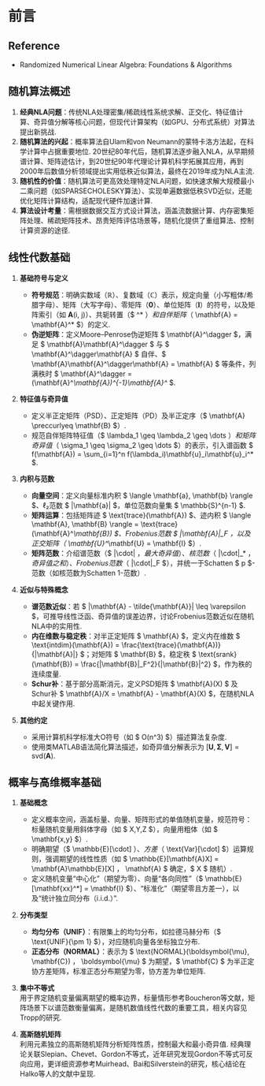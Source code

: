 # 前言


## Reference

- Randomized Numerical Linear Algebra: Foundations & Algorithms
  
## 随机算法概述

1. **经典NLA问题**：传统NLA处理密集/稀疏线性系统求解、正交化、特征值计算、奇异值分解等核心问题，但现代计算架构（如GPU、分布式系统）对算法提出新挑战.   
2. **随机算法的兴起**：概率算法自Ulam和von Neumann的蒙特卡洛方法起，在科学计算中占据重要地位. 20世纪80年代后，随机算法逐步融入NLA，从早期频谱计算、矩阵迹估计，到20世纪90年代理论计算机科学拓展其应用，再到2000年后数值分析领域提出实用低秩近似算法，最终在2019年成为NLA主流.   
3. **随机性的价值**：随机算法可更高效处理特定NLA问题，如快速求解大规模最小二乘问题（如SPARSECHOLESKY算法）、实现单遍数据低秩SVD近似，还能优化矩阵计算结构，适配现代硬件加速计算.   
4. **算法设计考量**：需根据数据交互方式设计算法，涵盖流数据计算、内存密集矩阵处理、稀疏矩阵技术、昂贵矩阵评估场景等，随机化提供了重组算法、控制计算资源的途径.   

## 线性代数基础   

1. **基础符号与定义**  
    - **符号规范**：明确实数域（$\mathbb{R}$）、复数域（$\mathbb{C}$）表示，规定向量（小写粗体/希腊字母）、矩阵（大写字母）、零矩阵（**0**）、单位矩阵（**I**）的符号，以及矩阵索引（如 **A**(i, j)）、共轭转置（$ ^* $）和自伴矩阵（$ \mathbf{A} = \mathbf{A}^* $）的定义.   
    - **伪逆矩阵**：定义Moore–Penrose伪逆矩阵 $ \mathbf{A}^\dagger $，满足 $ \mathbf{A}\mathbf{A}^\dagger $ 与 $ \mathbf{A}^\dagger\mathbf{A} $ 自伴、$ \mathbf{A}\mathbf{A}^\dagger\mathbf{A} = \mathbf{A} $ 等条件，列满秩时 $ \mathbf{A}^\dagger = (\mathbf{A}^*\mathbf{A})^{-1}\mathbf{A}^* $.   

2. **特征值与奇异值**  
    - 定义半正定矩阵（PSD）、正定矩阵（PD）及半正定序（$ \mathbf{A} \preccurlyeq \mathbf{B} $）.   
    - 规范自伴矩阵特征值（$ \lambda_1 \geq \lambda_2 \geq \dots $）和矩阵奇异值（$ \sigma_1 \geq \sigma_2 \geq \dots $）的表示，引入谱函数 $ f(\mathbf{A}) = \sum_{i=1}^n f(\lambda_i)\mathbf{u}_i\mathbf{u}_i^* $.   

3. **内积与范数**  
    - **向量空间**：定义向量标准内积 $ \langle \mathbf{a}, \mathbf{b} \rangle $、ℓ₂范数 $ \|\mathbf{a}\| $，单位范数向量集 $ \mathbb{S}^{n-1} $.   
    - **矩阵运算**：包括矩阵迹 $ \text{trace}(\mathbf{A}) $、迹内积 $ \langle \mathbf{A}, \mathbf{B} \rangle = \text{trace}(\mathbf{A}^*\mathbf{B}) $、Frobenius范数 $ \|\mathbf{A}\|_F $，以及正交矩阵（$ \mathbf{U}^*\mathbf{U} = \mathbf{I} $）.   
    - **矩阵范数**：介绍谱范数（$ \|\cdot\| $，最大奇异值）、核范数（$ \|\cdot\|_* $，奇异值之和）、Frobenius范数（$ \|\cdot\|_F $），并统一于Schatten $ p $-范数（如核范数为Schatten 1-范数）.   

4. **近似与特殊概念**  
    - **谱范数近似**：若 $ \|\mathbf{A} - \tilde{\mathbf{A}}\| \leq \varepsilon $，可推导线性泛函、奇异值的误差边界，讨论Frobenius范数近似在随机NLA中的实用性.   
    - **内在维数与稳定秩**：对半正定矩阵 $ \mathbf{A} $，定义内在维数 $ \text{intdim}(\mathbf{A}) = \frac{\text{trace}(\mathbf{A})}{\|\mathbf{A}\|} $；对矩阵 $ \mathbf{B} $，稳定秩 $ \text{srank}(\mathbf{B}) = \frac{\|\mathbf{B}\|_F^2}{\|\mathbf{B}\|^2} $，作为秩的连续度量.   
    - **Schur补**：基于部分高斯消元，定义PSD矩阵 $ \mathbf{A}(X) $ 及Schur补 $ \mathbf{A}/X = \mathbf{A} - \mathbf{A}(X) $，在随机NLA中起关键作用.   

5. **其他约定**  
    - 采用计算机科学标准大O符号（如 $ O(n^3) $）描述算法复杂度.   
    - 使用类MATLAB语法简化算法描述，如奇异值分解表示为 $[\mathbf{U}, \mathbf{\Sigma}, \mathbf{V}] = \text{svd}(\mathbf{A})$. 


## 概率与高维概率基础  

1. **基础概念**  
    - 定义概率空间，涵盖标量、向量、矩阵形式的单值随机变量，规范符号：标量随机变量用斜体字母（如 $ X,Y,Z $），向量用粗体（如 $ \mathbf{x,y} $）.   
    - 明确期望（$ \mathbb{E}[\cdot] $）、方差（$ \text{Var}[\cdot] $）运算规则，强调期望的线性性质（如 $ \mathbb{E}[\mathbf{A}X] = \mathbf{A}\mathbb{E}[X] $，$ \mathbf{A} $ 确定，$ X $ 随机）.   
    - 定义随机变量“中心化”（期望为零）、向量“各向同性”（$ \mathbb{E}[\mathbf{xx}^*] = \mathbf{I} $）、“标准化”（期望零且方差一），以及“统计独立同分布（i.i.d.）”.   

2. **分布类型**  
    - **均匀分布（UNIF）**：有限集上的均匀分布，如拉德马赫分布（$ \text{UNIF}\{\pm 1\} $），对应随机向量各坐标独立分布.   
    - **正态分布（NORMAL）**：表示为 $ \text{NORMAL}(\boldsymbol{\mu}, \mathbf{C}) $，$ \boldsymbol{\mu} $ 为期望，$ \mathbf{C} $ 为半正定协方差矩阵，标准正态分布期望为零，协方差为单位矩阵.   

3. **集中不等式**  
    用于界定随机变量偏离期望的概率边界，标量情形参考Boucheron等文献，矩阵场景下以谱范数衡量偏离，是随机数值线性代数的重要工具，相关内容见Tropp的研究.   

4. **高斯随机矩阵**  
    利用元素独立的高斯随机矩阵分析矩阵性质，控制最大和最小奇异值. 经典理论关联Slepian、Chevet、Gordon不等式，近年研究发现Gordon不等式可反向应用，更详细资源参考Muirhead、Bai和Silverstein的研究，核心结论在Halko等人的文献中呈现. 



